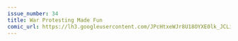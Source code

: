 ```yaml
---
issue_number: 34
title: War Protesting Made Fun
comic_url: https://lh3.googleusercontent.com/JPcHtxeWJr8U18OYXE0lk_JCLih1lfyaOXErhvHBQ8eZZqPqZL-4aTZMfDIYnT42zpZgSpJXQblc2EXh2a7bT7RtBYzTkqz1atBH18FLLYbS5mRMdBPZHjGT337vVGXOC9gzQPxILg=w1200
---
```

